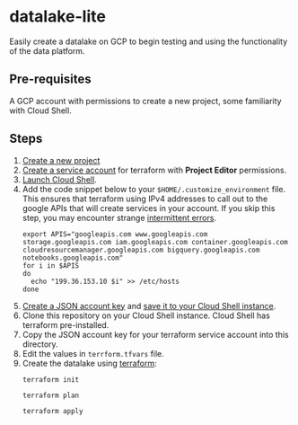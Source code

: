 # datalake-lite
Easily create a datalake on GCP to begin testing and using the functionality of the data platform.

## Pre-requisites
A GCP account with permissions to create a new project, some familiarity with Cloud Shell.

## Steps
1. [Create a new project](https://cloud.google.com/resource-manager/docs/creating-managing-projects)
1. [Create a service account](https://cloud.google.com/iam/docs/creating-managing-service-accounts) for terraform with **Project Editor** permissions.
1. [Launch Cloud Shell](https://cloud.google.com/shell/docs/launching-cloud-shell).
1. Add the code snippet below to your `$HOME/.customize_environment` file.  This ensures that terraform using IPv4 addresses to call out to the google APIs that will create services in your account. If you skip this step, you may encounter strange [intermittent errors](https://github.com/hashicorp/terraform-provider-google/issues/6782).
    ```
    export APIS="googleapis.com www.googleapis.com storage.googleapis.com iam.googleapis.com container.googleapis.com cloudresourcemanager.googleapis.com bigquery.googleapis.com notebooks.googleapis.com"
    for i in $APIS
    do
      echo "199.36.153.10 $i" >> /etc/hosts
    done
    ```
1. [Create a JSON account key](https://cloud.google.com/iam/docs/creating-managing-service-account-keys) and [save it to your Cloud Shell instance](https://cloud.google.com/shell/docs/uploading-and-downloading-files).
1. Clone this repository on your Cloud Shell instance. Cloud Shell has terraform pre-installed.
1. Copy the JSON account key for your terraform service account into this directory.
1. Edit the values in `terrform.tfvars` file.
1. Create the datalake using [terraform](https://learn.hashicorp.com/collections/terraform/gcp-get-started):
    ```
    terraform init
    
    terraform plan
    
    terraform apply
    ```
    
